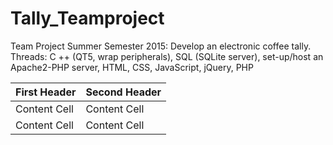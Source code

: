 # Tally_Teamproject
Team Project Summer Semester 2015: Develop an electronic coffee tally. Threads: C ++ (QT5, wrap peripherals), SQL (SQLite server), set-up/host an Apache2-PHP server, HTML, CSS, JavaScript, jQuery, PHP

| First Header  | Second Header |
| ------------- | ------------- |
| Content Cell  | Content Cell  |
| Content Cell  | Content Cell  |
